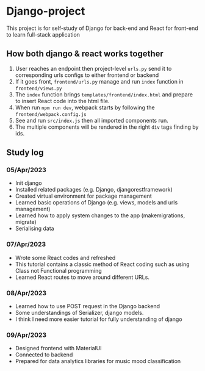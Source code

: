 # Django-project

This project is for self-study of Django for back-end and React for front-end to learn full-stack application

## How both django & react works together
1. User reaches an endpoint then project-level `urls.py` send it to corresponding urls configs to either frontend or backend
2. If it goes front, `frontend/urls.py` manage and run `index` function in `frontend/views.py`
3. The `index` function brings `templates/frontend/index.html` and prepare to insert React code into the html file.
4. When run `npm run dev`, webpack starts by following the `frontend/webpack.config.js`
5. See and run `src/index.js` then all imported components run.
6. The multiple components will be rendered in the right `div` tags finding by ids.

## Study log
### 05/Apr/2023
- Init django
- Installed related packages (e.g. Django, djangorestframework)
- Created virtual environment for package management
- Learned basic operations of Django (e.g. views, models and urls management)
- Learned how to apply system changes to the app (makemigrations, migrate)
- Serialising data

### 07/Apr/2023
- Wrote some React codes and refreshed
- This tutorial contains a classic method of React coding such as using Class not Functional programming
- Learned React routes to move around different URLs.

### 08/Apr/2023
- Learned how to use POST request in the Django backend
- Some understandings of Serializer, django models.
- I think I need more easier tutorial for fully understanding of django

### 09/Apr/2023
- Designed frontend with MaterialUI
- Connected to backend
- Prepared for data analytics libraries for music mood classification